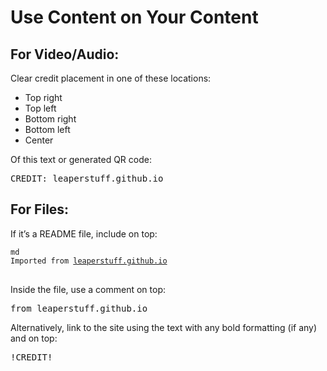 <h1>Use Content on Your Content</h1>

<h2>For Video/Audio:</h2>
<p>Clear credit placement in one of these locations:</p>
<ul>
    <li>Top right</li>
    <li>Top left</li>
    <li>Bottom right</li>
    <li>Bottom left</li>
    <li>Center</li>
</ul>

<p>Of this text or generated QR code:</p>
<pre>
CREDIT: leaperstuff.github.io
</pre>

<h2>For Files:</h2>

<p>If it’s a README file, include on top:</p>
<pre>
<code>md
Imported from <a href="https://leaperstuff.github.io">leaperstuff.github.io</a>
</code>
</pre>

<p>Inside the file, use a comment on top:</p>
<pre>
from leaperstuff.github.io
</pre>

<p>Alternatively, link to the site using the text with any bold formatting (if any) and on top:</p>
<pre>
!CREDIT!
</pre>